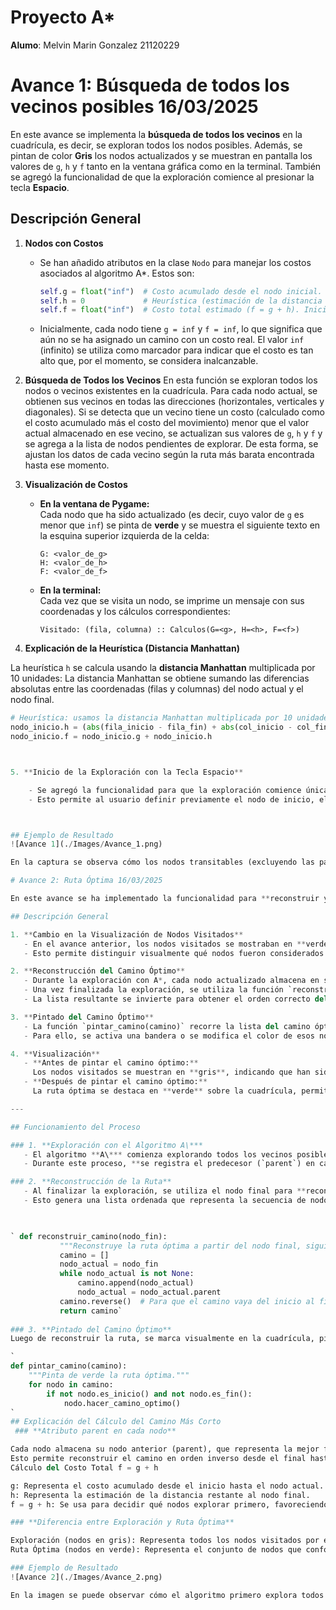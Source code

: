 

# **Proyecto A***

**Alumo**: Melvin Marin Gonzalez 21120229


# Avance 1: Búsqueda de todos los vecinos posibles 16/03/2025

En este avance se implementa la **búsqueda de todos los vecinos** en la cuadrícula, es decir, se exploran todos los nodos posibles.  Además, se pintan de color **Gris** los nodos actualizados y se muestran en pantalla los valores de `g`, `h` y `f` tanto en la ventana gráfica como en la terminal. También se agregó la funcionalidad de que la exploración comience al presionar la tecla **Espacio**.

## Descripción General

1. **Nodos con Costos**
    
    - Se han añadido atributos en la clase `Nodo` para manejar los costos asociados al algoritmo A*. Estos son:
      
      ```python
      self.g = float("inf")  # Costo acumulado desde el nodo inicial. "inf" representa un valor infinito, lo que indica que inicialmente no se conoce un camino hacia el nodo.
      self.h = 0             # Heurística (estimación de la distancia al nodo final).
      self.f = float("inf")  # Costo total estimado (f = g + h). Inicialmente es infinito hasta que se actualiza.
      ```
      
    - Inicialmente, cada nodo tiene `g = inf` y `f = inf`, lo que significa que aún no se ha asignado un camino con un costo real. El valor `inf` (infinito) se utiliza como marcador para indicar que el costo es tan alto que, por el momento, se considera inalcanzable.

2. **Búsqueda de Todos los Vecinos**
En esta función se exploran todos los nodos o vecinos existentes en la cuadrícula. Para cada nodo actual, se obtienen sus vecinos en todas las direcciones (horizontales, verticales y diagonales). Si se detecta que un vecino tiene un costo (calculado como el costo acumulado más el costo del movimiento) menor que el valor actual almacenado en ese vecino, se actualizan sus valores de `g`, `h` y `f` y se agrega a la lista de nodos pendientes de explorar. De esta forma, se ajustan los datos de cada vecino según la ruta más barata encontrada hasta ese momento.
    
3. **Visualización de Costos**

    - **En la ventana de Pygame:**  
      Cada nodo que ha sido actualizado (es decir, cuyo valor de `g` es menor que `inf`) se pinta de **verde** y se muestra el siguiente texto en la esquina superior izquierda de la celda:
      
      ```
      G: <valor_de_g>
      H: <valor_de_h>
      F: <valor_de_f>
      ```
      
    - **En la terminal:**  
      Cada vez que se visita un nodo, se imprime un mensaje con sus coordenadas y los cálculos correspondientes:
      
      ```
      Visitado: (fila, columna) :: Calculos(G=<g>, H=<h>, F=<f>)
      ```


4. **Explicación de la Heurística (Distancia Manhattan)**

La heurística `h` se calcula usando la **distancia Manhattan** multiplicada por 10 unidades:
La distancia Manhattan se obtiene sumando las diferencias absolutas entre las coordenadas (filas y columnas) del nodo actual y el nodo final.

```python
# Heurística: usamos la distancia Manhattan multiplicada por 10 unidades
nodo_inicio.h = (abs(fila_inicio - fila_fin) + abs(col_inicio - col_fin)) * 10
nodo_inicio.f = nodo_inicio.g + nodo_inicio.h



5. **Inicio de la Exploración con la Tecla Espacio**

    - Se agregó la funcionalidad para que la exploración comience únicamente cuando el usuario presione la tecla **Espacio**.  
    - Esto permite al usuario definir previamente el nodo de inicio, el nodo final y las paredes, asegurando que la búsqueda se inicie solo cuando se hayan configurado todos los elementos necesarios.



## Ejemplo de Resultado
![Avance 1](./Images/Avance_1.png)

En la captura se observa cómo los nodos transitables (excluyendo las paredes, el nodo de inicio y el nodo final) aparecen en **verde** y muestran sus costos actualizados. Además, en la consola se reporta cada nodo visitado junto con los valores de `g`, `h` y `f`.

# Avance 2: Ruta Óptima 16/03/2025

En este avance se ha implementado la funcionalidad para **reconstruir y visualizar el camino óptimo** (o ruta más corta) desde el nodo de inicio hasta el nodo final, una vez que se han explorado todos los vecinos posibles.

## Descripción General

1. **Cambio en la Visualización de Nodos Visitados**
   - En el avance anterior, los nodos visitados se mostraban en **verde**. Ahora, para diferenciar entre la exploración y la ruta óptima, los **nodos explorados se pintan de gris**, indicando que fueron evaluados por el algoritmo pero no necesariamente forman parte del camino más corto.
   - Esto permite distinguir visualmente qué nodos fueron considerados por el algoritmo y cuáles realmente componen el camino más eficiente.

2. **Reconstrucción del Camino Óptimo**
   - Durante la exploración con A*, cada nodo actualizado almacena en su atributo `parent` una referencia al nodo desde el cual se llegó a él con el menor costo.
   - Una vez finalizada la exploración, se utiliza la función `reconstruir_camino(nodo_fin)` para seguir la cadena de predecesores desde el nodo final hasta el nodo de inicio.
   - La lista resultante se invierte para obtener el orden correcto del camino, desde el inicio hasta el final.

3. **Pintado del Camino Óptimo**
   - La función `pintar_camino(camino)` recorre la lista del camino óptimo y marca cada nodo (excepto el de inicio y fin) como parte de la ruta óptima.
   - Para ello, se activa una bandera o se modifica el color de esos nodos para que se pinten de **verde**. Este color verde resalta el camino más corto (o de menor costo) encontrado por el algoritmo A*.

4. **Visualización**
   - **Antes de pintar el camino óptimo:**  
     Los nodos visitados se muestran en **gris**, indicando que han sido evaluados durante la exploración.
   - **Después de pintar el camino óptimo:**  
     La ruta óptima se destaca en **verde** sobre la cuadrícula, permitiendo visualizar claramente la secuencia de nodos que conforman la ruta más eficiente desde el nodo de inicio hasta el nodo final.

---

## Funcionamiento del Proceso

### 1. **Exploración con el Algoritmo A\***
   - El algoritmo **A\*** comienza explorando todos los vecinos posibles, evaluando su costo `g` (costo acumulado), su heurística `h` (distancia estimada al final), y su costo total `f = g + h`.
   - Durante este proceso, **se registra el predecesor (`parent`) en cada nodo**, lo que permite luego reconstruir el camino óptimo.

### 2. **Reconstrucción de la Ruta**
   - Al finalizar la exploración, se utiliza el nodo final para **reconstruir el camino más corto** mediante una función que retrocede usando el atributo `parent`.
   - Esto genera una lista ordenada que representa la secuencia de nodos desde el inicio hasta el final.

   

` def reconstruir_camino(nodo_fin):
           """Reconstruye la ruta óptima a partir del nodo final, siguiendo los nodos parent."""
           camino = []
           nodo_actual = nodo_fin
           while nodo_actual is not None:
               camino.append(nodo_actual)
               nodo_actual = nodo_actual.parent
           camino.reverse()  # Para que el camino vaya del inicio al final
           return camino`      
       
### 3. **Pintado del Camino Óptimo**
Luego de reconstruir la ruta, se marca visualmente en la cuadrícula, pintando de verde los nodos que forman parte del camino más corto.

`
def pintar_camino(camino):
    """Pinta de verde la ruta óptima."""
    for nodo in camino:
        if not nodo.es_inicio() and not nodo.es_fin():
            nodo.hacer_camino_optimo()
`
## Explicación del Cálculo del Camino Más Corto
 ### **Atributo parent en cada nodo**

Cada nodo almacena su nodo anterior (parent), que representa la mejor forma de llegar a él desde el inicio.
Esto permite reconstruir el camino en orden inverso desde el final hasta el inicio.
Cálculo del Costo Total f = g + h

g: Representa el costo acumulado desde el inicio hasta el nodo actual.
h: Representa la estimación de la distancia restante al nodo final.
f = g + h: Se usa para decidir qué nodos explorar primero, favoreciendo aquellos con el menor costo total estimado.

### **Diferencia entre Exploración y Ruta Óptima**

Exploración (nodos en gris): Representa todos los nodos visitados por el algoritmo, no necesariamente pertenecientes al camino más corto.
Ruta Óptima (nodos en verde): Representa el conjunto de nodos que conforman la mejor ruta encontrada.

### Ejemplo de Resultado
![Avance 2](./Images/Avance_2.png)

En la imagen se puede observar cómo el algoritmo primero explora todos los nodos posibles (mostrados en gris) y luego resalta el camino más corto en verde, permitiendo una visualización clara del resultado del algoritmo A*.

